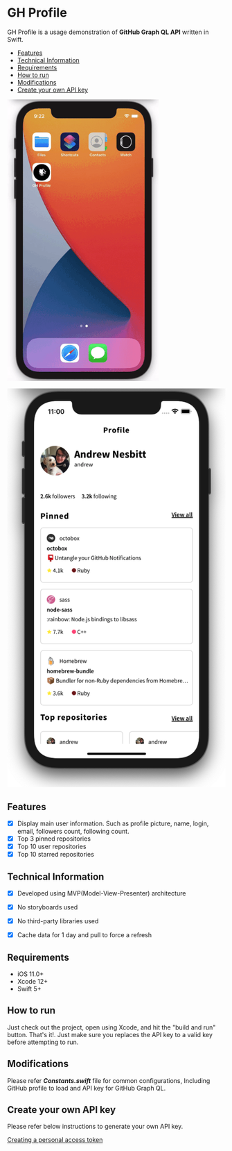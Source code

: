 
# GH Profile

GH Profile is a usage demonstration of ****GitHub Graph QL API**** written in Swift.

- [Features](#features)
- [Technical Information](#technical-information)
- [Requirements](#requirements)
- [How to run](#how-to-run)
- [Modifications](#modifications)
- [Create your own API key](#create-your-own-api-key)

![Demo](ghprofile.gif)

![Demo2](andrew.png)


## Features
- [x] Display main user information. Such as profile picture, name, login, email, followers count, following count.
- [x] Top 3 pinned repositories
- [x] Top 10 user repositories
- [x] Top 10 starred repositories

## Technical Information

- [x] Developed using MVP(Model-View-Presenter) architecture
- [x] No storyboards used
- [x] No third-party libraries used
- [x] Cache data for 1 day and pull to force a refresh

 
## Requirements

- iOS 11.0+
- Xcode 12+
- Swift 5+

## How to run
Just check out the project, open using Xcode, and hit the "build and run" button. That's it!. Just make sure you replaces the API key to a valid key before attempting to run.

## Modifications
Please refer *****_Constants.swift_***** file for common configurations, Including GitHub profile to load and API key for GitHub Graph QL.

## Create your own API key

Please refer below instructions to generate your own API key.

[Creating a personal access token](https://docs.github.com/en/github/authenticating-to-github/creating-a-personal-access-token)
